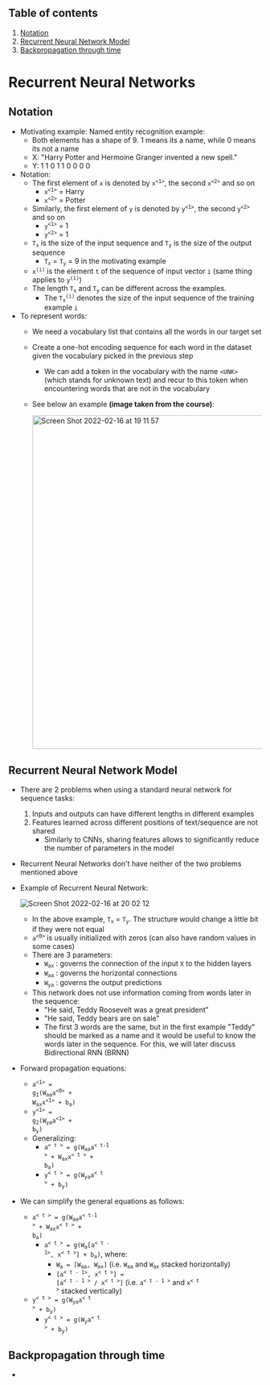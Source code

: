## Table of contents
1. [Notation](#notation)
2. [Recurrent Neural Network Model](#recurrent_neural_network_model)
3. [Backpropagation through time](#backpropagation_through_time)


# Recurrent Neural Networks
## Notation <a name="notation"></a>
- Motivating example: Named entity recognition example:
    - Both elements has a shape of 9. 1 means its a name, while 0 means its not a name 
    - X: "Harry Potter and Hermoine Granger invented a new spell."
    - Y: 1 1 0 1 1 0 0 0 0
- Notation:
  - The first element of `x` is denoted by <code>x<sup><1></sup></code>, the second <code>x<sup><2></sup></code> and so on
    - <code>x<sup><1></sup></code> = Harry
    - <code>x<sup><2></sup></code> = Potter
  - Similarly, the first element of `y` is denoted by <code>y<sup><1></sup></code>, the second <code>y<sup><2></sup></code> and so on
    - <code>y<sup><1></sup></code> = 1
    - <code>y<sup><2></sup></code> = 1
  - <code>T<sub>x</sub></code> is the size of the input sequence and <code>T<sub>y</sub></code> is the size of the output sequence
    - <code>T<sub>x</sub></code> = <code>T<sub>y</sub></code> = 9 in the motivating example
  - <code>x<sup>(i)<t></sup></code> is the element `t` of the sequence of input vector `i` (same thing applies to <code>y<sup>(i)<t></sup></code>)
  - The length <code>T<sub>x</sub></code> and <code>T<sub>y</sub></code> can be different across the examples. 
    - The <code>T<sub>x</sub><sup>(i)</sup></code> denotes the size of the input sequence of the training example `i`
- To represent words:
  - We need a vocabulary list that contains all the words in our target set
  - Create a one-hot encoding sequence for each word in the dataset given the vocabulary picked in the previous step
    - We can add a token in the vocabulary with the name `<UNK>` (which stands for unknown text) and recur to this token when encountering words that are not in the vocabulary
  - See below an example **(image taken from the course)**:
    
    <img width="662" alt="Screen Shot 2022-02-16 at 19 11 57" src="https://user-images.githubusercontent.com/36196866/154366085-21403380-9530-47cc-9f57-170c65dc45dc.png">
  
## Recurrent Neural Network Model <a name="recurrent_neural_network_model"></a>
- There are 2 problems when using a standard neural network for sequence tasks:
  1. Inputs and outputs can have different lengths in different examples
  2. Features learned across different positions of text/sequence are not shared
        - Similarly to CNNs, sharing features allows to significantly reduce the number of parameters in the model
- Recurrent Neural Networks don't have neither of the two problems mentioned above
- Example of Recurrent Neural Network:
  
    ![Screen Shot 2022-02-16 at 20 02 12](https://user-images.githubusercontent.com/36196866/154372093-9c802cb0-20c5-4069-923c-30c32e2e13df.png)

    - In the above example, <code>T<sub>x</sub></code> = <code>T<sub>y</sub></code>. The structure would change a little bit if they were not equal
    - <code>a<sup><0></sup></code> is usually initialized with zeros (can also have random values in some cases)
    - There are 3 parameters: 
        - <code>W<sub>ax</sub></code> : governs the connection of the input `X` to the hidden layers
        - <code>W<sub>aa</sub></code> : governs the horizontal connections
        - <code>W<sub>ya</sub></code> : governs the output predictions
    - This network does not use information coming from words later in the sequence:
        - "He said, Teddy Roosevelt was a great president"
        - "He said, Teddy bears are on sale"
        - The first 3 words are the same, but in the first example "Teddy" should be marked as a name and it would be useful to know the words later in the sequence. For this, we will later discuss Bidirectional RNN (BRNN)
    
- Forward propagation equations:
    - <code>a<sup><1></sup> = g<sub>1</sub>(W<sub>aa</sub>a<sup><0></sup> + W<sub>ax</sub>x<sup><1></sup> + b<sub>a</sub>)</code>
    - <code>y<sup><1></sup> = g<sub>2</sub>(W<sub>ya</sub>a<sup><1></sup> + b<sub>y</sub>)</code>
    - Generalizing:
        - <code>a<sup>< t ></sup> = g(W<sub>aa</sub>a<sup>< t-1 ></sup> + W<sub>ax</sub>x<sup>< t ></sup> + b<sub>a</sub>)</code>
        - <code>y<sup>< t ></sup> = g(W<sub>ya</sub>a<sup>< t ></sup> + b<sub>y</sub>)</code>
- We can simplify the general equations as follows:
    - <code>a<sup>< t ></sup> = g(W<sub>aa</sub>a<sup>< t-1 ></sup> + W<sub>ax</sub>x<sup>< t ></sup> + b<sub>a</sub>)</code>
        - <code>a<sup>< t ></sup> = g(W<sub>a</sub>[a<sup>< t - 1></sup>, x<sup>< t ></sup>] + b<sub>a</sub>)</code>, where:
            - <code>W<sub>a</sub> = [W<sub>aa</sub>, W<sub>ax</sub>]</code> (i.e. <code>W<sub>aa</sub></code> and <code>W<sub>ax</sub></code> stacked horizontally)
            - <code>[a<sup>< t - 1></sup>, x<sup>< t ></sup>] = [a<sup>< t - 1 ></sup> / x<sup>< t ></sup>]</code> (i.e. <code>a<sup>< t - 1 ></sup></code> and <code>x<sup>< t ></sup></code> stacked vertically)
    - <code>y<sup>< t ></sup> = g(W<sub>ya</sub>a<sup>< t ></sup> + b<sub>y</sub>)</code>
        - <code>y<sup>< t ></sup> = g(W<sub>y</sub>a<sup>< t ></sup> + b<sub>y</sub>)</code>


## Backpropagation through time <a name="backpropagation_through_time"></a>
- 
    
    
